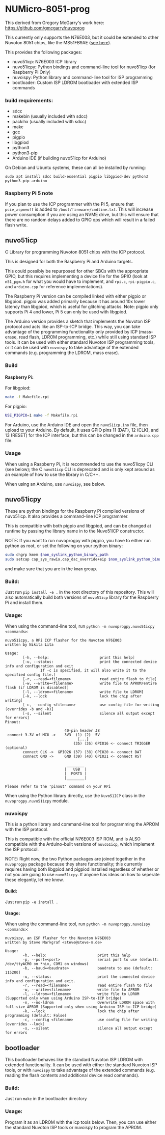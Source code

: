 # NUMicro-8051-prog

This derived from Gregory McGarry's work here: https://github.com/gmcgarry/nuvoprog

This currently only supports the N76E003, but it could be extended to other Nuvoton 8051 chips, like the MS51FB9AE ([see here](https://github.com/vladimir-dudnik/MS51FB9AE-pgm-rpi)).

This provides the following packages:

- nuvo51icp: N76E003 ICP library
- nuvo51icpy: Python bindings and command-line tool for nuvo51icp (for Raspberry Pi Only)
- nuvoispy: Python library and command-line tool for ISP programming
- bootloader: Custom ISP LDROM bootloader with extended ISP commands


### build requirements:
- sdcc
- makebin (usually included with sdcc)
- packihx (usually included with sdcc)
- make
- gcc
- pigpio
- libgpiod
- python3
- python3-pip
- Arduino IDE (if building nuvo51icp for Arduino)

On Debian and Ubuntu systems, these can all be installed by running:
```
sudo apt install sdcc build-essential pigpio libgpiod-dev python3 python3-pip arduino
```

### Raspberry Pi 5 note

If you plan to use the ICP programmer with the Pi 5, ensure that `pcie_aspm=off` is added to `/boot/firmware/cmdline.txt`. This will increase power consumption if you are using an NVME drive, but this will ensure that there are no random delays added to GPIO ops which will result in a failed flash write.

## nuvo51icp

C Library for programming Nuvoton 8051 chips with the ICP protocol.

This is designed for both the Raspberry Pi and Arduino targets.

This could possibly be repurposed for other SBCs with the appropriate GPIO, but this requires implementing a device file for the GPIO (look at `n51_pgm.h` for what you would have to implement, and `rpi.c`, `rpi-pigpio.c`, and `arduino.cpp` for reference implementations). 

The Raspberry Pi version can be compiled linked with either pigpio or libgpiod.
pigpio was added primarily because it has around 10x lower latency than libgpiod, which is useful for glitching attacks.
Note: pigpio only supports Pi 4 and lower, Pi 5 can only be used with libgpiod.

The Arduino version provides a sketch that implements the Nuvoton ISP protocol and acts like an ISP-to-ICP bridge. This way, you can take advantage of the programming functionality only provided by ICP (mass-erase, read flash, LDROM programming, etc.) while still using standard ISP tools. It can be used with either standard Nuvoton ISP programming tools, or it can be used with `nuvoispy` to take advantage of the extended commands (e.g. programming the LDROM, mass erase).

### Build

#### Raspberry Pi:

For libgpiod:
```bash
make -f Makefile.rpi
```

For pigpio:
```bash
USE_PIGPIO=1 make -f Makefile.rpi
```

For Arduino, use the Arduino IDE and open the `nuvo51icp.ino` file, then upload to your Arduino.
By default, it uses GPIO pins 11 (DAT), 12 (CLK), and 13 (RESET) for the ICP interface, but this can be changed in the `arduino.cpp` file.

### Usage

When using a Raspberry Pi, it is recommended to use the nuvo51icpy CLI (see below); the C `nuvo51icp` CLI is deprecated and is only kept around as an example of how to use the library in C/C++.

When using an Arduino, use `nuvoispy`, see below.

## nuvo51icpy

These are python bindings for the Raspberry Pi compiled versions of nuvo51icp. It also provides a command-line ICP programmer.

This is compatible with both pigpio and libgpiod, and can be changed at runtime by passing the library name in to the Nuvo51ICP constructor.

NOTE: If you want to run nuvoprogpy with pigpio, you have to either run python as root, or set the following on your python binary:
```bash
sudo chgrp kmem $non_syslink_python_binary_path
sudo setcap cap_sys_rawio,cap_dac_override+eip $non_syslink_python_binary_path
```
and make sure that you are in the `kmem` group.

### Build:

Just run `pip install -e .` in the root directory of this repository. This will also automatically build both versions of `nuvo51icp` library for the Raspberry Pi and install them.

### Usage:

When using the command-line tool, run `python -m nuvoprogpy.nuvo51icpy <commands>`:
```
nuvo51icpy, a RPi ICP flasher for the Nuvoton N76E003
written by Nikita Lita

Usage:
        [-h, --help:                       print this help]
        [-u, --status:                     print the connected device info and configuration and exit
                If -c is specified, it will also write it to the specified config file.]
        [-r, --read=<filename>             read entire flash to file]
        [-w, --write=<filename>            write file to APROM/entire flash (if LDROM is disabled)]
        [-l, --ldrom=<filename>            write file to LDROM]
        [-k, --lock                        lock the chip after writing]
        [-c, --config <filename>           use config file for writing (overrides -b and -k)]
        [-s, --silent                      silence all output except for errors]
Pinout:

                           40-pin header J8
 connect 3.3V of MCU ->    3V3  (1) (2)  5V
                                 [...]
                               (35) (36) GPIO16 <- connect TRIGGER (optional)
        connect CLK ->  GPIO26 (37) (38) GPIO20 <- connect DAT
        connect GND ->     GND (39) (40) GPIO21 <- connect RST

                            ________
                           |   USB  |
                           |  PORTS |
                           |________|

Please refer to the 'pinout' command on your RPi
```

When using the Python library directly, use the `Nuvo51ICP` class in the `nuvoprogpy.nuvo51icpy` module.

### nuvoispy

This is a python library and command-line tool for programming the APROM with the ISP protocol.

This is compatible with the official N76E003 ISP ROM, and is ALSO compatible with the Arduino-built versions of `nuvo51icp`, which implement the ISP protocol.

NOTE: Right now, the two Python packages are joined together in the `nuvoprogpy` package because they share functionality; this currently requires having both libgpiod and pigpiod installed regardless of whether or not you are going to use `nuvo51icpy`. If anyone has ideas on how to seperate these elegantly, let me know.

#### Build:

Just run `pip -e install .`

#### Usage:

When using the command-line tool, run `python -m nuvoprogpy.nuvoispy <commands>`:
```
nuvoispy, an ISP flasher for the Nuvoton N76E003
written by Steve Markgraf <steve@steve-m.de>

Usage:
        -h, --help:                       print this help
        -p, --port=<port>                 serial port to use (default: /dev/ttyACM0 on *nix, COM1 on windows)
        -b, --baud=<baudrate>             baudrate to use (default: 115200)
        -u, --status:                     print the connected device info and configuration and exit.
        -r, --read=<filename>             read entire flash to file
        -w, --write=<filename>            write file to APROM
        -l, --ldrom=<filename>            write file to LDROM (Supported only when using Arduino ISP-to-ICP bridge)
        -n, --no-ldrom                    Overwrite LDROM space with full-size APROM (Supported only when using Arduino ISP-to-ICP bridge)
        -k, --lock                        lock the chip after programming (default: False)
        -c, --config <filename>           use config file for writing (overrides --lock)
        -s, --silent                      silence all output except for errors
```

## bootloader

This bootloader behaves like the standard Nuvoton ISP LDROM with extended functionality. It can be used with either the standard Nuvoton ISP tools, or with `nuvoispy` to take advantage of the extended commands (e.g. reading the flash contents and additional device read commands).

### Build:
Just run `make` in the bootloader directory

### Usage:
Program it as an LDROM with the icp tools below. Then, you can use either the standard Nuvoton ISP tools or nuvoispy to program the APROM.
